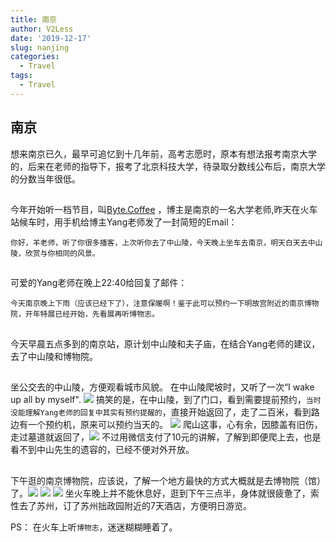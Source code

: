 ```yaml
---
title: 南京
author: V2Less
date: '2019-12-17'
slug: nanjing
categories:
  - Travel
tags:
  - Travel
---
```

## 南京
想来南京已久，最早可追忆到十几年前，高考志愿时，原本有想法报考南京大学的，后来在老师的指导下，报考了北京科技大学，待录取分数线公布后，南京大学的分数当年很低。
## 
今年开始听一档节目，叫[Byte.Coffee](https://byte.coffee/) ，博主是南京的一名大学老师,昨天在火车站候车时，用手机给博主Yang老师发了一封简短的Email：
```
你好，羊老师，听了你很多播客，上次听你去了中山陵，今天晚上坐车去南京，明天白天去中山陵，欣赏与你相同的风景。
```
## 
可爱的Yang老师在晚上22:40给回复了邮件：
```
今天南京晚上下雨（应该已经下了），注意保暖啊！鉴于此可以预约一下明故宫附近的南京博物院，开年特展已经开始，先看展再听博物志。
```

## 

今天早晨五点多到的南京站，原计划中山陵和夫子庙，在结合Yang老师的建议，去了中山陵和博物院。

## 
坐公交去的中山陵，方便观看城市风貌。
在中山陵爬坡时，又听了一次“I wake up all by myself".
![](/post/2019-12-17-nanjing_files/photo_2019-12-17_20-25-31.jpg)
搞笑的是，在中山陵，到了门口，看到需要提前预约，`当时没能理解Yang老师的回复中其实有预约提醒的`，直接开始返回了，走了二百米，看到路边有一个预约机，原来可以预约当天的。
![](/post/2019-12-17-nanjing_files/photo_2019-12-17_20-25-41.jpg)
爬山这事，心有余，因膝盖有旧伤，走过墓道就返回了，![](/post/2019-12-17-nanjing_files/photo_2019-12-17_20-25-46.jpg)
不过用微信支付了10元的讲解，了解到即便爬上去，也是看不到中山先生的遗容的，已经不便对外开放。

## 

下午逛的南京博物院，应该说，了解一个地方最快的方式大概就是去博物院（馆）了。![](/post/2019-12-17-nanjing_files/photo_2019-12-17_20-25-49.jpg)
![](/post/2019-12-17-nanjing_files/photo_2019-12-17_20-25-53.jpg)
![](/post/2019-12-17-nanjing_files/photo_2019-12-17_20-25-57.jpg)
坐火车晚上并不能休息好，逛到下午三点半，身体就很疲惫了，索性去了苏州，订了苏州拙政园附近的7天酒店，方便明日游览。

PS：
在火车上听`博物志`，迷迷糊糊睡着了。

